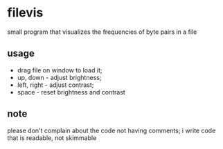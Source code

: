 # filevis
small program that visualizes the frequencies of byte pairs in a file

## usage
- drag file on window to load it;
- up, down - adjust brightness;
- left, right - adjust contrast;
- space - reset brightness and contrast

## note
please don't complain about the code not having comments; i write code that is readable, not skimmable
